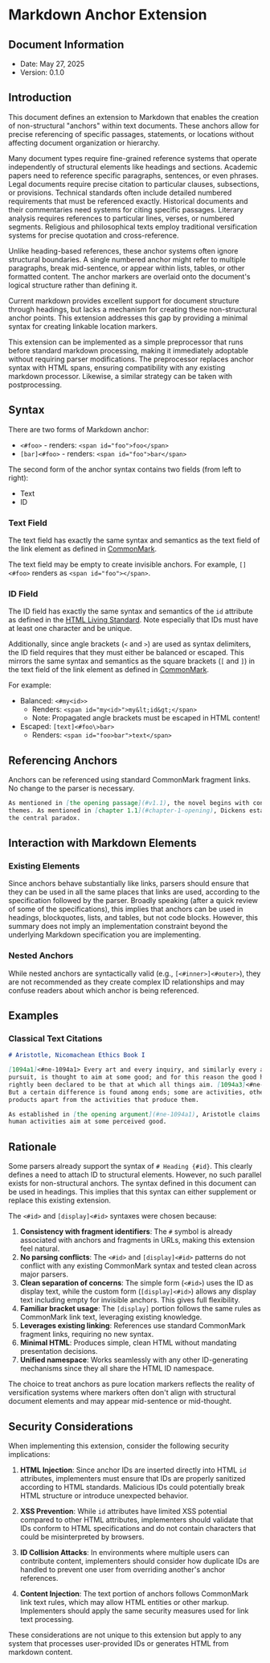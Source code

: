 # Markdown Anchor Extension

## Document Information

- Date: May 27, 2025
- Version: 0.1.0

## Introduction

This document defines an extension to Markdown that enables the creation of
non-structural "anchors" within text documents. These anchors allow for precise
referencing of specific passages, statements, or locations without affecting
document organization or hierarchy.

Many document types require fine-grained reference systems that operate
independently of structural elements like headings and sections. Academic papers
need to reference specific paragraphs, sentences, or even phrases. Legal
documents require precise citation to particular clauses, subsections, or
provisions. Technical standards often include detailed numbered requirements
that must be referenced exactly. Historical documents and their commentaries
need systems for citing specific passages. Literary analysis requires references
to particular lines, verses, or numbered segments. Religious and philosophical
texts employ traditional versification systems for precise quotation and
cross-reference.

Unlike heading-based references, these anchor systems often ignore structural
boundaries. A single numbered anchor might refer to multiple paragraphs, break
mid-sentence, or appear within lists, tables, or other formatted content. The
anchor markers are overlaid onto the document's logical structure rather than
defining it.

Current markdown provides excellent support for document structure through
headings, but lacks a mechanism for creating these non-structural anchor points.
This extension addresses this gap by providing a minimal syntax for creating
linkable location markers.

This extension can be implemented as a simple preprocessor that runs before
standard markdown processing, making it immediately adoptable without requiring
parser modifications. The preprocessor replaces anchor syntax with HTML spans,
ensuring compatibility with any existing markdown processor. Likewise, a similar
strategy can be taken with postprocessing.

## Syntax

There are two forms of Markdown anchor:

- `<#foo>` - renders: `<span id="foo">foo</span>`
- `[bar]<#foo>` - renders: `<span id="foo">bar</span>`

The second form of the anchor syntax contains two fields (from left to right):

- Text
- ID

### Text Field

The text field has exactly the same syntax and semantics as the text field of
the link element as defined in [CommonMark][commonmark-links].

The text field may be empty to create invisible anchors. For example, `[]<#foo>`
renders as `<span id="foo"></span>`.

### ID Field

The ID field has exactly the same syntax and semantics of the `id` attribute as
defined in the [HTML Living Standard][html-id]. Note especially that IDs must
have at least one character and be unique.

Additionally, since angle brackets (`<` and `>`) are used as syntax delimiters,
the ID field requires that they must either be balanced or escaped. This mirrors
the same syntax and semantics as the square brackets (`[` and `]`) in the text
field of the link element as defined in [CommonMark][commonmark-links].

For example:

- Balanced: `<#my<id>>`
  - Renders: `<span id="my<id>">my&lt;id&gt;</span>`
  - Note: Propagated angle brackets must be escaped in HTML content!
- Escaped: `[text]<#foo\>bar>`
  - Renders: `<span id="foo>bar">text</span>`

## Referencing Anchors

Anchors can be referenced using standard CommonMark fragment links. No change to
the parser is necessary.

```markdown
As mentioned in [the opening passage](#v1.1), the novel begins with contrasting
themes. As mentioned in [chapter 1.1](#chapter-1-opening), Dickens establishes
the central paradox.
```

## Interaction with Markdown Elements

### Existing Elements

Since anchors behave substantially like links, parsers should ensure that they
can be used in all the same places that links are used, according to the
specification followed by the parser. Broadly speaking (after a quick review of
some of the specifications), this implies that anchors can be used in headings,
blockquotes, lists, and tables, but not code blocks. However, this summary does
not imply an implementation constraint beyond the underlying Markdown
specification you are implementing.

### Nested Anchors

While nested anchors are syntactically valid (e.g., `[<#inner>]<#outer>`), they
are not recommended as they create complex ID relationships and may confuse
readers about which anchor is being referenced.

## Examples

### Classical Text Citations

```markdown
# Aristotle, Nicomachean Ethics Book I

[1094a1]<#ne-1094a1> Every art and every inquiry, and similarly every action and
pursuit, is thought to aim at some good; and for this reason the good has
rightly been declared to be that at which all things aim. [1094a3]<#ne-1094a3>
But a certain difference is found among ends; some are activities, others are
products apart from the activities that produce them.

As established in [the opening argument](#ne-1094a1), Aristotle claims that all
human activities aim at some perceived good.
```

## Rationale

Some parsers already support the syntax of `# Heading {#id}`. This clearly
defines a need to attach ID to structural elements. However, no such parallel
exists for non-structural anchors. The syntax defined in this document can be
used in headings. This implies that this syntax can either supplement or replace
this existing extension.

The `<#id>` and `[display]<#id>` syntaxes were chosen because:

1. **Consistency with fragment identifiers**: The `#` symbol is already
   associated with anchors and fragments in URLs, making this extension feel
   natural.
2. **No parsing conflicts**: The `<#id>` and `[display]<#id>` patterns do not
   conflict with any existing CommonMark syntax and tested clean across major
   parsers.
3. **Clean separation of concerns**: The simple form (`<#id>`) uses the ID as
   display text, while the custom form (`[display]<#id>`) allows any display
   text including empty for invisible anchors. This gives full flexibility.
4. **Familiar bracket usage**: The `[display]` portion follows the same rules as
   CommonMark link text, leveraging existing knowledge.
5. **Leverages existing linking**: References use standard CommonMark fragment
   links, requiring no new syntax.
6. **Minimal HTML**: Produces simple, clean HTML without mandating presentation
   decisions.
7. **Unified namespace**: Works seamlessly with any other ID-generating
   mechanisms since they all share the HTML ID namespace.

The choice to treat anchors as pure location markers reflects the reality of
versification systems where markers often don't align with structural document
elements and may appear mid-sentence or mid-thought.

## Security Considerations

When implementing this extension, consider the following security implications:

1. **HTML Injection**: Since anchor IDs are inserted directly into HTML `id`
   attributes, implementers must ensure that IDs are properly sanitized
   according to HTML standards. Malicious IDs could potentially break HTML
   structure or introduce unexpected behavior.

2. **XSS Prevention**: While `id` attributes have limited XSS potential compared
   to other HTML attributes, implementers should validate that IDs conform to
   HTML specifications and do not contain characters that could be
   misinterpreted by browsers.

3. **ID Collision Attacks**: In environments where multiple users can contribute
   content, implementers should consider how duplicate IDs are handled to
   prevent one user from overriding another's anchor references.

4. **Content Injection**: The text portion of anchors follows CommonMark link
   text rules, which may allow HTML entities or other markup. Implementers
   should apply the same security measures used for link text processing.

These considerations are not unique to this extension but apply to any system
that processes user-provided IDs or generates HTML from markdown content.

[commonmark-links]: https://spec.commonmark.org/0.31.2/#links
[html-id]: https://html.spec.whatwg.org/multipage/dom.html#the-id-attribute
